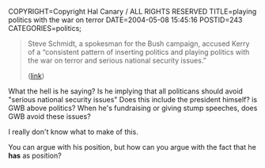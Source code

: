 COPYRIGHT=Copyright Hal Canary / ALL RIGHTS RESERVED
TITLE=playing politics with the war on terror
DATE=2004-05-08 15:45:16
POSTID=243
CATEGORIES=politics;

> Steve Schmidt, a spokesman for the Bush campaign, accused Kerry of a “consistent pattern of inserting politics and playing politics with the war on terror and serious national security issues.”
> 
> ([link](http://salon.com/news/wire/2004/05/07/kerry_apologies/index.html))

What the hell is he saying? Is he implying that all politicans should avoid "serious national security issues" Does this include the president himself? is GWB above politics? When he's fundraising or giving stump speeches, does GWB avoid these issues?

I really don't know what to make of this.

You can argue with his position, but how can you argue with the fact that he **has** as position?
